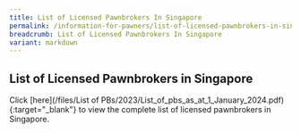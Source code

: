 ```yaml
---
title: List of Licensed Pawnbrokers In Singapore
permalink: /information-for-pawners/list-of-licensed-pawnbrokers-in-singapore/
breadcrumb: List of Licensed Pawnbrokers In Singapore
variant: markdown
---
```

List of Licensed Pawnbrokers in Singapore
---
Click [here](/files/List of PBs/2023/List_of_pbs_as_at_1_January_2024.pdf){:target="_blank"} to view the complete list of licensed pawnbrokers in Singapore.

